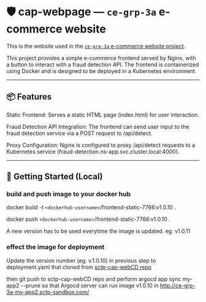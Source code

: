 # 🛡️ cap-webpage — `ce-grp-3a` e-commerce website

This is the website used in the [`ce-grp-3a` e-commerce website project](http://ce-grp-3a-my-app2.sctp-sandbox.com/). 

This project provides a simple e-commerce frontend served by Nginx, with a button to interact with a fraud detection API. The frontend is containerized using Docker and is designed to be deployed in a Kubernetes environment.

---

## 📦 Features
Static Frontend: Serves a static HTML page (index.html) for user interaction.

Fraud Detection API Integration: The frontend can send user input to the fraud detection service via a POST request to /api/detect.

Proxy Configuration: Nginx is configured to proxy /api/detect requests to a Kubernetes service (fraud-detection.ns-app.svc.cluster.local:4000).

---

## 🚀 Getting Started (Local)

### build and push image to your docker hub
docker build -t `<dockerhub-username>`/frontend-static-7766:v1.0.10 .

docker push `<dockerhub-username>`/frontend-static-7766:v1.0.10 .

A new version has to be used everytime the image is updated. eg. v1.0.11

### effect the image for deployment 
Update the version number (eg. v.1.0.10) in previous step to deployment.yaml that cloned from [sctp-cap-webCD repo](https://github.com/joseph03/sctp-cap-webCD)

then git push to sctp-cap-webCD repo and perform
argocd app sync my-app2  --prune
so that Argocd server can run image v1.0.10 in http://ce-grp-3a-my-app2.sctp-sandbox.com/
 